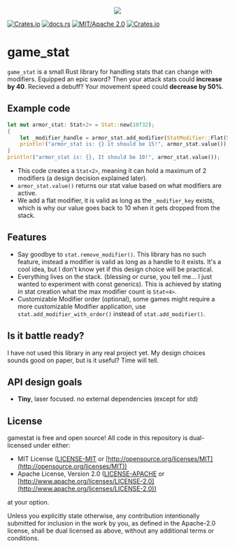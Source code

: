 <p align="center">
  <img src="https://github.com/TanTanDev/game_stat/blob/main/branding/gamestat_logo.png">
</p>

[![Crates.io](https://img.shields.io/crates/v/game_stat.svg)](https://crates.io/crates/game_stat)
[![docs.rs](https://img.shields.io/docsrs/game_stat.svg)](https://docs.rs/game_stat/latest/game_stat/)
[![MIT/Apache 2.0](https://img.shields.io/badge/license-MIT%2FApache-blue.svg)](./LICENSE)
[![Crates.io](https://img.shields.io/crates/d/game_stat.svg)](https://crates.io/crates/game_stat)

# game_stat

`game_stat` is a small Rust library for handling stats that can change with modifiers. Equipped an epic sword? Then your attack stats could **increase by 40**. Recieved a debuff? Your movement speed could **decrease by 50%**.

## Example code

```rs
let mut armor_stat: Stat<2> = Stat::new(10f32);
{
    let _modifier_handle = armor_stat.add_modifier(StatModifier::Flat(5f32));
    println!("armor_stat is: {} it should be 15!", armor_stat.value());
}
println!("armor_stat is: {}, It should be 10!", armor_stat.value());
```

* This code creates a `Stat<2>`, meaning it can hold a maximum of 2 modifiers (a design decision explained later).
* `armor_stat.value()` returns our stat value based on what modifiers are active.
* We add a flat modifier, it is valid as long as the `_modifier_key` exists, which is why our value goes back to 10 when it gets dropped from the stack.

## Features

* Say goodbye to `stat.remove_modifier()`. This library has no such feature, instead a modifier is valid as long as a handle to it exists. It's a cool idea, but I don't know yet if this design choice will be practical.
* Everything lives on the stack. (blessing or curse, you tell me... I just wanted to experiment with const generics). This is achieved by stating in stat creation what the max modifier count is `Stat<4>`.
* Customizable Modifier order (optional), some games might require a more customizable Modifier application, use `stat.add_modifier_with_order()` instead of `stat.add_modifier()`.

## Is it battle ready?

I have not used this library in any real project yet. My design choices sounds good on paper, but is it useful? Time will tell.

## API design goals

* **Tiny**, laser focused. no external dependencies (except for std)

## License

gamestat is free and open source! All code in this repository is dual-licensed under either:

* MIT License ([LICENSE-MIT](docs/LICENSE-MIT) or [http://opensource.org/licenses/MIT](http://opensource.org/licenses/MIT))
* Apache License, Version 2.0 ([LICENSE-APACHE](docs/LICENSE-APACHE) or [http://www.apache.org/licenses/LICENSE-2.0](http://www.apache.org/licenses/LICENSE-2.0))

at your option.

Unless you explicitly state otherwise, any contribution intentionally submitted
for inclusion in the work by you, as defined in the Apache-2.0 license, shall be dual licensed as above, without any
additional terms or conditions.
